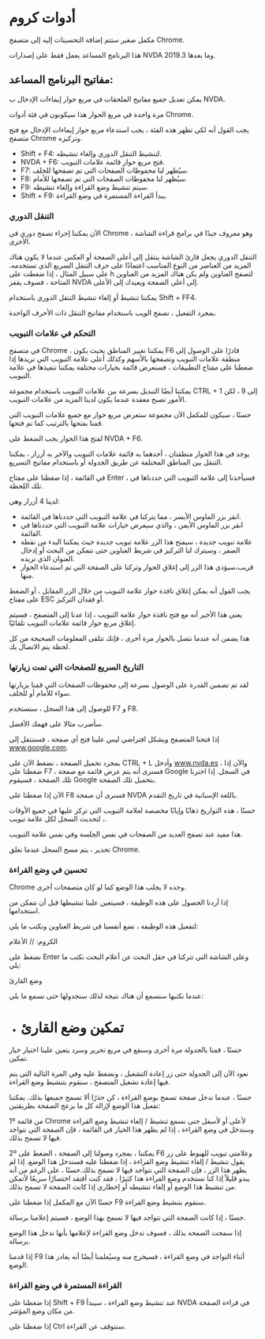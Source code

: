 # أدوات كروممكمل صغير ستتم إضافة التحسينات إليه إلى متصفح Chrome.هذا البرنامج المساعد يعمل فقط على إصدارات NVDA 2019.3 وما بعدها.## مفاتيح البرنامج المساعد:يمكن تعديل جميع مفاتيح الملحقات في مربع حوار إيماءات الإدخال ب NVDA.مرة واحدة في مربع الحوار هذا سيكونون في فئة أدوات Chrome.يجب القول أنه لكي تظهر هذه الفئة ، يجب استدعاء مربع حوار إيماءات الإدخال مع فتح متصفح Chrome وتركيزه.* Shift + F4: لتنشيط التنقل الدوري وإلغاء تنشيطه.* NVDA + F6: فتح مربع حوار قائمة علامات التبويب.* F7: سيُظهر لنا محفوظات الصفحات التي تم تصفحها للخلف.* F8: سيُظهر لنا محفوظات الصفحات التي تم تصفحها للأمام.* F9: سيتم تنشيط وضع القراءة وإلغاء تنشيطه.* Shift + F9: يبدأ القراءة المستمرة في وضع القراءة.### التنقل الدوريالآن يمكننا إجراء تصفح دوري في Chrome ، وهو معروف جيدًا في برامج قراءة الشاشة الأخرى.التنقل الدوري يجعل قارئ الشاشة ينتقل إلى أعلى الصفحة أو العكس عندما لا يكون هناك المزيد من العناصر من النوع المناسب اعتمادًا على حرف التنقل السريع الذي تستخدمه. على سبيل المثال ، إذا ضغطت على h لتصفح العناوين ولم يكن هناك المزيد من العناوين المتاحة ، فسوف يقفز NVDA إلى أعلى الصفحة ويعيدك إلى الأعلى.يمكننا تنشيط أو إلغاء تنشيط التنقل الدوري باستخدام Shift + FF4.بمجرد التفعيل ، تصفح الويب باستخدام مفاتيح التنقل ذات الأحرف الواحدة.### التحكم في علامات التبويبفي متصفح Chrome ، يمكننا تغيير المناطق بحيث يكون F6 قادرًا على الوصول إلى منطقة علامات التبويب وتصفحها بالأسهم وكذلك أعلى علامة التبويب التي نريدها إذا ضغطنا على مفتاح التطبيقات ، فسنعرض قائمة بخيارات مختلفة يمكننا تنفيذها في علامة التبويب.يمكننا أيضًا التبديل بسرعة بين علامات التبويب باستخدام مجموعة CTRL + 1 إلى 9 ، لكن الأمور تصبح معقدة عندما يكون لدينا المزيد من علامات التبويب.حسنًا ، سيكون للمكمل الآن مجموعة ستعرض مربع حوار مع جميع علامات التبويب التي قمنا بفتحها بالترتيب كما تم فتحها.لفتح هذا الحوار يجب الضغط على NVDA + F6.يوجد في هذا الحوار منطقتان ، أحدهما به قائمة علامات التبويب والآخر به أزرار ، يمكننا التنقل بين المناطق المختلفة عن طريق الجدولة أو باستخدام مفاتيح التسريع.في القائمة ، إذا ضغطنا على مفتاح Enter ، فسيأخذنا إلى علامة التبويب التي حددناها في تلك اللحظة.لدينا 4 أزرار وهي:* انقر بزر الماوس الأيسر ، مما يتركنا في علامة التبويب التي حددناها في القائمة.* انقر بزر الماوس الأيمن ، والذي سيعرض خيارات علامة التبويب التي حددناها في القائمة.* علامة تبويب جديدة ، سيفتح هذا الزر علامة تبويب جديدة حيث يمكننا البدء من نقطة الصفر ، وسيترك لنا التركيز في شريط العناوين حتى نتمكن من البحث أو إدخال العنوان الذي نريده.* قريب،سيؤدي هذا الزر إلى إغلاق الحوار وتركنا على الصفحة التي تم استدعاء الحوار منها.يجب القول أنه يمكن إغلاق نافذة حوار علامة التبويب من خلال الزر المقابل ، أو الضغط على مفتاح ESC أو فقدان التركيز.يعني هذا الأخير أنه مع فتح نافذة حوار علامة التبويب ، إذا عدنا إلى المتصفح ، فسيتم إغلاق مربع حوار قائمة علامات التبويب تلقائيًا.هذا يضمن أنه عندما نتصل بالحوار مرة أخرى ، فإنك تتلقى المعلومات الصحيحة من كل لحظة يتم الاتصال بك.### التاريخ السريع للصفحات التي تمت زيارتهالقد تم تضمين القدرة على الوصول بسرعة إلى محفوظات الصفحات التي قمنا بزيارتها سواء للأمام أو للخلف.للوصول إلى هذا السجل ، سنستخدم F7 و F8.سأضرب مثالا على فهمك الأفضل.إذا فتحنا المتصفح وبشكل افتراضي ليس علينا فتح أي صفحة ، فسننتقل إلى www.google.com.بمجرد تحميل الصفحة ، نضغط الآن على CTRL + L وأدخل www.nvda.es ، والآن إذا ضغطنا على F7 ، فسنرى أنه يتم عرض قائمة مع صفحة Google في السجل. إذا اخترنا تلك الصفحة ، فسيقوم Google بتحميل تلك الصفحة.الآن إذا ضغطنا على F8 فسنرى أن صفحة NVDA باللغة الإسبانية في تاريخ التقدم.حسنًا ، هذه التواريخ ذهابًا وإيابًا مخصصة لعلامة التبويب التي تركز عليها في جميع الأوقات ، لتحديث السجل لكل علامة تبويب.هذا مفيد عند تصفح العديد من الصفحات في نفس الجلسة وفي نفس علامة التبويب.تحذير ، يتم مسح السجل عندما نغلق Chrome.### تحسين في وضع القراءةChrome وحده لا يجلب هذا الوضع كما لو كان متصفحات أخرى.إذا أردنا الحصول على هذه الوظيفة ، فسيتعين علينا تنشيطها قبل أن نتمكن من استخدامها.لتفعيل هذه الوظيفة ، نضع أنفسنا في شريط العناوين ونكتب ما يلي:الكروم: // الأعلامنضغط على Enter وعلى الشاشة التي تتركنا في حقل البحث عن أعلام البحث نكتب ما يلي:وضع القارئعندما نكتبها سنسمع أن هناك نتيجة لذلك سنجدولها حتى نسمع ما يلي:- # تمكين وضع القارئحسنًا ، قمنا بالجدولة مرة أخرى وسنقع في مربع تحرير وسرد يتعين علينا اختيار خيار تمكين.نعود الآن إلى الجدولة حتى زر إعادة التشغيل ، ونضغط عليه وفي المرة التالية التي يتم فيها إعادة تشغيل المتصفح ، سنقوم بتنشيط وضع القراءة.حسنًا ، عندما ندخل صفحة تسمح بوضع القراءة ، كن حذرًا ألا تسمح جميعها بذلك. يمكننا تفعيل هذا الوضع لإزالة كل ما يزعج الصفحة بطريقتين:1º من قائمة Chrome لأعلى أو لأسفل حتى نسمع تنشيط / إلغاء تنشيط وضع القراءة وسندخل في وضع القراءة ، إذا لم يظهر هذا الخيار في القائمة ، فإن الصفحة التي نتواجد فيها لا تسمح بذلك.2º يمكننا ، بمجرد وصولنا إلى الصفحة ، الضغط على F6 وعلامتي تبويب للهبوط على زر يقول تنشيط / إلغاء تنشيط وضع القراءة ، إذا ضغطنا عليه فسندخل هذا الوضع. إذا لم يظهر هذا الزر ، فإن الصفحة التي نتواجد فيها لا تسمح بذلك.حسنًا ، على الرغم من أنه يبدو قليلاً إذا كنا نستخدم وضع القراءة هذا كثيرًا ، فقد كنت أفتقد اختصارًا سريعًا لأتمكن من تنشيط هذا الوضع أو إلغاء تنشيطه أو إخطاري إذا كانت الصفحة لا تسمح بذلك.حسنًا الآن مع المكمل إذا ضغطنا على F9 سنقوم بتنشيط وضع القراءة.حسنًا ، إذا كانت الصفحة التي نتواجد فيها لا تسمح بهذا الوضع ، فسيتم إعلامنا برسالة.إذا سمحت الصفحة بذلك ، فسوف تدخل وضع القراءة لإعلامها بأنها تدخل هذا الوضع برسالة.إذا قدمنا ​​F9 أثناء التواجد في وضع القراءة ، فسيخرج منه وسيُعلمنا أيضًا أنه يغادر هذا الوضع.### القراءة المستمرة في وضع القراءةإذا ضغطنا على Shift + F9 عند تنشيط وضع القراءة ، سيبدأ NVDA في قراءة الصفحة من مكان وضع المؤشر.إذا ضغطنا على Ctrl سنتوقف عن القراءة.